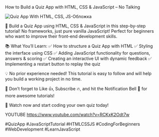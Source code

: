 How to Build a Quiz App with HTML, CSS & JavaScript – No Talking

![Quiz App With HTML, CSS, JS-Обложка](https://github.com/user-attachments/assets/17784dfe-5256-4327-862b-7c425b13b119)

🚀 Build a Quiz App using HTML, CSS & JavaScript in this step-by-step tutorial! No frameworks, just pure vanilla JavaScript! Perfect for beginners who want to improve their front-end development skills.

📚 What You’ll Learn:
✅ How to structure a Quiz App with HTML
✅ Styling the interface using CSS
✅ Adding JavaScript functionality for questions, answers & scoring
✅ Creating an interactive UI with dynamic feedback
✅ Implementing a restart button to replay the quiz

💡 No prior experience needed! This tutorial is easy to follow and will help you build a working project in no time.

🔔 Don’t forget to Like 👍, Subscribe 🔥, and hit the Notification Bell 🔔 for more awesome tutorials!

🎥 Watch now and start coding your own quiz today!

YOUTUBE 
https://www.youtube.com/watch?v=RCKxK2Odt7w

#QuizApp #JavaScriptTutorial #HTMLCSSJS #CodingForBeginners #WebDevelopment #LearnJavaScript
